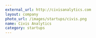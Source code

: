 ```yaml
---
external_url: http://civisanalytics.com
layout: company
photo_url: /images/startups/civis.png
name: Civis Analytics
category: startups
---
```

